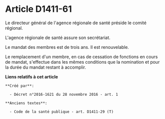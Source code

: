 # Article D1411-61

Le directeur général de l'agence régionale de santé  préside le comité régional.

L'agence régionale de santé assure son secrétariat.

Le mandat des membres est de trois ans. Il est renouvelable.

Le remplacement d'un membre, en cas de cessation de fonctions en cours de mandat, s'effectue dans les mêmes conditions que la
nomination et pour la durée du mandat restant à accomplir.

**Liens relatifs à cet article**

	**Créé par**:

	  - Décret n°2016-1621 du 28 novembre 2016 - art. 1

	**Anciens textes**:

	  - Code de la santé publique - art. D1411-29 (T)
